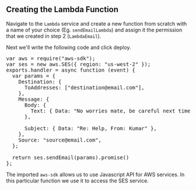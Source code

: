## Creating the Lambda Function

Navigate to the `Lambda` service and create a new function from scratch with a name of your choice (Eg. `sendEmailLambda`) and assign it the permission that we created in step 2 (`LambdaEmail`).

Next we'll write the following code and click deploy.

<pre class="file" data-target="clipboard">
var aws = require("aws-sdk");
var ses = new aws.SES({ region: "us-west-2" });
exports.handler = async function (event) {
  var params = {
    Destination: {
      ToAddresses: ["destination@email.com"],
    },
    Message: {
      Body: {
        Text: { Data: "No worries mate, be careful next time" },
      },

      Subject: { Data: "Re: Help, From: Kumar" },
    },
    Source: "source@email.com",
  };

  return ses.sendEmail(params).promise()
};
</pre>

The imported `aws-sdk` allows us to use Javascript API for AWS services. In this particular function we use it to access the SES service.
